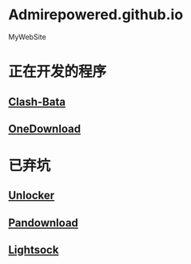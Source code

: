 # Admirepowered.github.io  
MyWebSite  
# 正在开发的程序  
## [Clash-Bata](https://github.com/Admirepowered/Clash-For-E)  
## [OneDownload](https://github.com/Admirepowered/OneDownload)  
# 已弃坑  
## [Unlocker](https://github.com/Admirepowered/Pixiv-Steam-Wiki-Unlocker)  
## [Pandownload](https://github.com/Admirepowered/Fix-Pandownload-login)  
## [Lightsock](https://github.com/Admirepowered/lightsock)  
